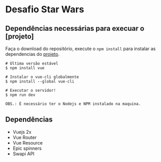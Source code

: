 # Desafio Star Wars

## Dependências necessárias para execuar o [projeto]

Faça o download do repositório, execute o `npm install` para instalar as dependencias do [projeto](http://mfilho.com.br/desafio-star-wars/).

```
# Última versão estável
$ npm install vue

# Instalar o vue-cli globalmente
$ npm install --global vue-cli

# Executar o servidor!
$ npm run dev

OBS.: É necessário ter o Nodejs e NPM instalado na maquina.
```

## Dependências

- Vuejs 2x
- Vue Router
- Vue Resource
- Epic spinners
- Swapi API
